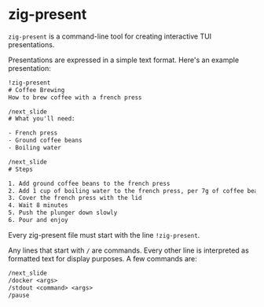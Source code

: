 # zig-present

`zig-present` is a command-line tool for creating interactive TUI presentations.

Presentations are expressed in a simple text format. Here's an example presentation:

```txt
!zig-present
# Coffee Brewing
How to brew coffee with a french press

/next_slide
# What you'll need:

- French press
- Ground coffee beans
- Boiling water

/next_slide
# Steps

1. Add ground coffee beans to the french press
2. Add 1 cup of boiling water to the french press, per 7g of coffee beans
3. Cover the french press with the lid
4. Wait 8 minutes
5. Push the plunger down slowly
6. Pour and enjoy
```

Every zig-present file must start with the line `!zig-present`.

Any lines that start with `/` are commands. Every other line is interpreted as formatted text for display purposes. A few commands are:

```txt
/next_slide
/docker <args>
/stdout <command> <args>
/pause
```


